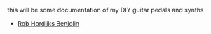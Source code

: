 this will be some documentation of my DIY guitar pedals and synths

- [Rob Hordijks Benjolin](./benjolin.md)